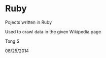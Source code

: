 Ruby
====
Pojects written in Ruby   

Used to crawl data in the given Wikipedia page

Tong S

08/25/2014
